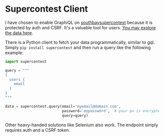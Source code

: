 # Supercontest Client

I have chosen to enable GraphiQL on [southbaysupercontest](https://southbaysupercontest.com) because it is protected
by auth and CSRF. It's a valuable tool for users. [You may explore the data here](https://southbaysupercontest.com/graphql).

There is a Python client to fetch your data programmatically, similar to gql. Simply
`pip install supercontest` and then run a query like the following example:

```python
import supercontest

query = """
{
  users {
    email
  }
}
"""

data = supercontest.query(email='myemail@domain.com',
                          password='mypassword',  # your pw is encrypted over https
                          query=query)
```

Other heavy-handed solutions like Selenium also work. The endpoint simply requires
auth and a CSRF token.
